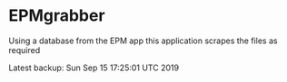# EPMgrabber
Using a database from the EPM app this application scrapes the files as required


Latest backup: Sun Sep 15 17:25:01 UTC 2019

